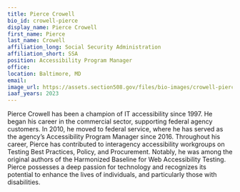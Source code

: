 ```yaml
---
title: Pierce Crowell
bio_id: crowell-pierce
display_name: Pierce Crowell
first_name: Pierce
last_name: Crowell
affiliation_long: Social Security Administration
affiliation_short: SSA
position: Accessibility Program Manager
office: 
location: Baltimore, MD
email: 
image_url: https://assets.section508.gov/files/bio-images/crowell-pierce.jpg
iaaf_years: 2023
---
```

Pierce Crowell has been a champion of IT accessibility since 1997. He began his career in the commercial sector, supporting federal agency customers. In 2010, he moved to federal service, where he has served as the agency’s Accessibility Program Manager since 2016. Throughout his career, Pierce has contributed to interagency accessibility workgroups on Testing Best Practices, Policy, and Procurement.  Notably, he was among the original authors of the Harmonized Baseline for Web Accessibility Testing. Pierce possesses a deep passion for technology and recognizes its potential to enhance the lives of individuals, and particularly those with disabilities.